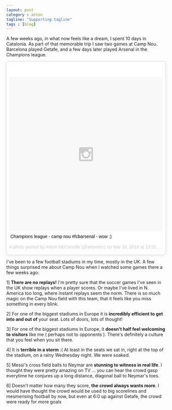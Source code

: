 ```yaml
---
layout: post
category : anton
tagline: "Supporting tagline"
tags : [blog]
---
```


A few weeks ago, in what now feels like a dream, I spent 10 days in Catalonia. As part of that memorable trip I saw two games at Camp Nou. Barcelona played Getafe, and a few days later played Arsenal in the Champions league.

<blockquote class="instagram-media" data-instgrm-captioned data-instgrm-version="6" style=" background:#FFF; border:0; border-radius:3px; box-shadow:0 0 1px 0 rgba(0,0,0,0.5),0 1px 10px 0 rgba(0,0,0,0.15); margin: 1px; max-width:658px; padding:0; width:99.375%; width:-webkit-calc(100% - 2px); width:calc(100% - 2px);"><div style="padding:8px;"> <div style=" background:#F8F8F8; line-height:0; margin-top:40px; padding:50.0% 0; text-align:center; width:100%;"> <div style=" background:url(data:image/png;base64,iVBORw0KGgoAAAANSUhEUgAAACwAAAAsCAMAAAApWqozAAAAGFBMVEUiIiI9PT0eHh4gIB4hIBkcHBwcHBwcHBydr+JQAAAACHRSTlMABA4YHyQsM5jtaMwAAADfSURBVDjL7ZVBEgMhCAQBAf//42xcNbpAqakcM0ftUmFAAIBE81IqBJdS3lS6zs3bIpB9WED3YYXFPmHRfT8sgyrCP1x8uEUxLMzNWElFOYCV6mHWWwMzdPEKHlhLw7NWJqkHc4uIZphavDzA2JPzUDsBZziNae2S6owH8xPmX8G7zzgKEOPUoYHvGz1TBCxMkd3kwNVbU0gKHkx+iZILf77IofhrY1nYFnB/lQPb79drWOyJVa/DAvg9B/rLB4cC+Nqgdz/TvBbBnr6GBReqn/nRmDgaQEej7WhonozjF+Y2I/fZou/qAAAAAElFTkSuQmCC); display:block; height:44px; margin:0 auto -44px; position:relative; top:-22px; width:44px;"></div></div> <p style=" margin:8px 0 0 0; padding:0 4px;"> <a href="https://www.instagram.com/p/BDBpZ5jBPQ4/" style=" color:#000; font-family:Arial,sans-serif; font-size:14px; font-style:normal; font-weight:normal; line-height:17px; text-decoration:none; word-wrap:break-word;" target="_blank">Champions league - camp nou #fcbarsenal - wow :)</a></p> <p style=" color:#c9c8cd; font-family:Arial,sans-serif; font-size:14px; line-height:17px; margin-bottom:0; margin-top:8px; overflow:hidden; padding:8px 0 7px; text-align:center; text-overflow:ellipsis; white-space:nowrap;">A photo posted by Anton McConville (@antonmc) on <time style=" font-family:Arial,sans-serif; font-size:14px; line-height:17px;" datetime="2016-03-16T19:31:28+00:00">Mar 16, 2016 at 12:31pm PDT</time></p></div></blockquote>
<script async defer src="//platform.instagram.com/en_US/embeds.js"></script>


I've been to a few football stadiums in my time, mostly in the UK. A few things surprised me about Camp Nou when I watched some games there a few weeks ago:

1] **There are no replays!** I'm pretty sure that the soccer games I've seen in the UK show replays when a player  scores. Or maybe I've lived in N. America too long, where instant replays seem the norm. There is so much magic on the Camp Nou field with this team, that it feels like you miss something in every blink.

2] For one of the biggest stadiums in Europe it is **incredibly efficient to get into and out of** your seat. Lots of doors, lots of thought!

3] For one of the biggest stadiums in Europe, it **doesn't half feel welcoming to visitors** like me ( perhaps not to opponents ). There's definitely a culture that you feel when you sit there.

4] It is **terrible in a storm** :( At least in the seats we sat in, right at the top of the stadium, on a rainy Wednesday night. We were soaked.

5] Messi's cross field balls to Neymar are **stunning to witness in real life**. I thought they were pretty amazing on TV ... you can hear the crowd gasp everytime he conjures up a long distance, diagonal ball to Neymar's toes.

6] Doesn't matter how many they score, **the crowd always wants more**. I would have thought the crowd would be used to big scorelines and mesmerising football by now, but even at 6:0 up against Getafe, the crowd were ready for more goals

